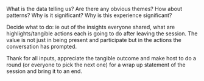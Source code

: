 
What is the data telling us? Are there any obvious themes? How about patterns? Why is it significant?
Why is this experience significant?


Decide what to do: ie out of the insights everyone shared, what are highlights/tangible actions each is going to do after leaving the session. The value is not just in being present and participate but in the actions the conversation has prompted.

Thank for all inputs, appreciate the tangible outcome and make host to do a round (or everyone to pick the next one) for a wrap up statement of the session and bring it to an end.

